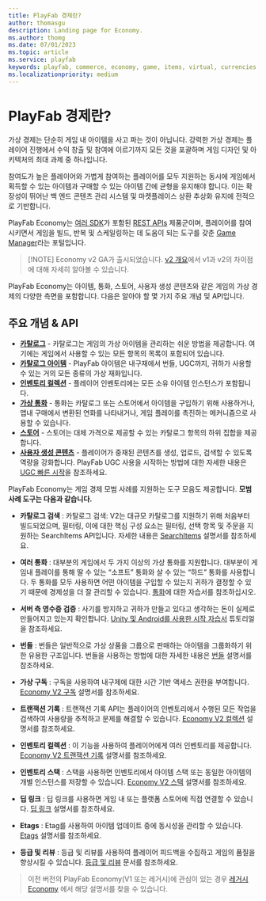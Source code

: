 ```yaml
---
title: PlayFab 경제란?
author: thomasgu
description: Landing page for Economy.
ms.author: thomg
ms.date: 07/01/2023
ms.topic: article
ms.service: playfab
keywords: playfab, commerce, economy, game, items, virtual, currencies, stores, ugc, user generated content
ms.localizationpriority: medium
---
```


# PlayFab 경제란?

가상 경제는 단순히 게임 내 아이템을 사고 파는 것이 아닙니다. 강력한 가상 경제는 플레이어 진행에서 수익 창출 및 참여에 이르기까지 모든 것을 포괄하며 게임 디자인 및 아키텍처의 최대 과제 중 하나입니다.

참여도가 높은 플레이어와 가볍게 참여하는 플레이어를 모두 지원하는 동시에 게임에서 획득할 수 있는 아이템과 구매할 수 있는 아이템 간에 균형을 유지해야 합니다. 이는 확장성이 뛰어난 백 엔드 콘텐츠 관리 시스템 및 마켓플레이스 상환 추상화 유지에 전적으로 기반합니다.

PlayFab Economy는 [여러 SDK](../sdks/playfab-sdk-intro.md)가 포함된 [REST APIs](/rest/api/playfab/economy) 제품군이며, 플레이어를 참여시키면서 게임을 빌드, 반복 및 스케일링하는 데 도움이 되는 도구를 갖춘 [Game Manager](../gamemanager/index.md)라는 포털입니다.

> [!NOTE] Economy v2 GA가 출시되었습니다. [v2 개요](economy-v2/overview.md)에서 v1과 v2의 차이점에 대해 자세히 알아볼 수 있습니다.

PlayFab Economy는 아이템, 통화, 스토어, 사용자 생성 콘텐츠와 같은 게임의 가상 경제의 다양한 측면을 포함합니다. 다음은 알아야 할 몇 가지 주요 개념 및 API입니다.

## 주요 개념 &amp; API

- **[카탈로그](economy-v2/catalog/catalog-overview.md)** - 카탈로그는 게임의 가상 아이템을 관리하는 쉬운 방법을 제공합니다. 여기에는 게임에서 사용할 수 있는 모든 항목의 목록이 포함되어 있습니다.
- **[카탈로그 아이템](economy-v2/inventory/items-and-inventory-overview.md)** - PlayFab 아이템은 내구재에서 번들, UGC까지, 귀하가 사용할 수 있는 거의 모든 종류의 가상 재화입니다.
- **[인벤토리 컬렉션](economy-v2/inventory/index.md)** - 플레이어 인벤토리에는 모든 소유 아이템 인스턴스가 포함됩니다.
- **[가상 통화](economy/tutorials/currencies.md)** - 통화는 카탈로그 또는 스토어에서 아이템을 구입하기 위해 사용하거나, 앱내 구매에서 변환된 연화를 나타내거나, 게임 플레이를 촉진하는 메커니즘으로 사용할 수 있습니다.
- **[스토어](economy-v2/stores.md)** - 스토어는 대체 가격으로 제공할 수 있는 카탈로그 항목의 하위 집합을 제공합니다.
- **[사용자 생성 콘텐츠](economy-v2/ugc/index.md)** - 플레이어가 중재된 콘텐츠를 생성, 업로드, 검색할 수 있도록 역량을 강화합니다. PlayFab UGC 사용을 시작하는 방법에 대한 자세한 내용은 [UGC 빠른 시작](economy-v2/ugc/quickstart.md)을 참조하세요.

PlayFab Economy는 게임 경제 모범 사례를 지원하는 도구 모음도 제공합니다. **모범 사례 도구는 다음과 같습니다.**

- **카탈로그 검색** : 카탈로그 검색: V2는 대규모 카탈로그를 지원하기 위해 처음부터 빌드되었으며, 필터링, 이에 대한 핵심 구성 요소는 필터링, 선택 항목 및 주문을 지원하는 SearchItems API입니다. 자세한 내용은 [SearchItems](economy-v2/catalog/search.md) 설명서를 참조하세요.

- **여러 통화** : 대부분의 게임에서 두 가지 이상의 가상 통화를 지원합니다. 대부분이 게임내 플레이를 통해 딸 수 있는 “소프트” 통화와 살 수 있는 “하드” 통화를 사용합니다. 두 통화를 모두 사용하면 어떤 아이템을 구입할 수 있는지 귀하가 결정할 수 있기 때문에 경제성을 더 잘 관리할 수 있습니다. [통화](economy/tutorials/currencies.md)에 대한 자습서를 참조하십시오.

- **서버 측 영수증 검증** : 사기를 방지하고 귀하가 만들고 있다고 생각하는 돈이 실제로 만들어지고 있는지 확인합니다. [Unity 및 Android를 사용한 시작 자습서](economy-v2/tutorials/getting-started-with-unity-and-android.md) 튜토리얼을 참조하세요.

- **번들** : 번들은 일반적으로 가상 상품을 그룹으로 판매하는 아이템을 그룹화하기 위한 유용한 구조입니다. 번들을 사용하는 방법에 대한 자세한 내용은 [번들](economy-v2/bundles.md) 설명서를 참조하세요.

- **가상 구독** : 구독을 사용하여 내구제에 대한 시간 기반 액세스 권한을 부여합니다. [Economy V2 구독](economy-v2/subscriptions.md) 설명서를 참조하세요.

- **트랜잭션 기록** : 트랜잭션 기록 API는 플레이어의 인벤토리에서 수행된 모든 작업을 검색하여 사용량을 추적하고 문제를 해결할 수 있습니다. [Economy V2 컬렉션](economy-v2/inventory/collections.md) 설명서를 참조하세요.

- **인벤토리 컬렉션** : 이 기능을 사용하여 플레이어에게 여러 인벤토리를 제공합니다. [Economy V2 트랜잭션 기록](economy-v2/inventory/transaction-history.md) 설명서를 참조하세요.

- **인벤토리 스택** : 스택을 사용하면 인벤토리에서 아이템 스택 또는 동일한 아이템의 개별 인스턴스를 저장할 수 있습니다. [Economy V2 스택](economy-v2/inventory/stacks.md) 설명서를 참조하세요.

- **딥 링크** : 딥 링크를 사용하면 게임 내 또는 플랫폼 스토어에 직접 연결할 수 있습니다. [딥 링크](economy-v2/catalog/deep-links.md) 설명서를 참조하세요.

- **Etags** : Etag를 사용하여 아이템 업데이트 중에 동시성을 관리할 수 있습니다. [Etags](economy-v2/catalog/etags.md) 설명서를 참조하세요.

- **등급 및 리뷰** : 등급 및 리뷰를 사용하여 플레이어 피드백을 수집하고 게임의 품질을 향상시킬 수 있습니다. [ 등급 및 리뷰](economy-v2/catalog/ratings.md) 문서를 참조하세요.

> 이전 버전의 PlayFab Economy(V1 또는 레거시)에 관심이 있는 경우 [레거시 Economy](economy/index.yml) 에서 해당 설명서를 찾을 수 있습니다.
